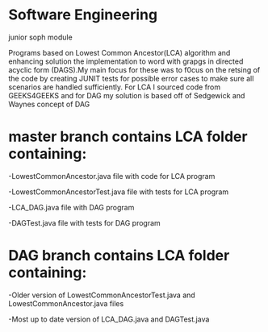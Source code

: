 # Software Engineering
junior soph module


Programs based on  Lowest Common Ancestor(LCA) algorithm and enhancing solution the implementation to word with grapgs in directed acyclic form (DAGS).My main focus for these was to f0cus on the retsing of the code by creating JUNIT tests for possible error cases to make sure all scenarios are handled sufficiently. For LCA I sourced code from GEEKS4GEEKS and for DAG my solution is based off of Sedgewick and Waynes concept of DAG

# master branch contains LCA folder containing:

-LowestCommonAncestor.java file with code for LCA program

-LowestCommonAncestorTest.java file with tests for LCA program

-LCA_DAG.java file with DAG program

-DAGTest.java file with tests for DAG program





# DAG branch contains LCA folder containing:

-Older version of LowestCommonAncestorTest.java and LowestCommonAncestor.java files

-Most up to date version of LCA_DAG.java and DAGTest.java
 
